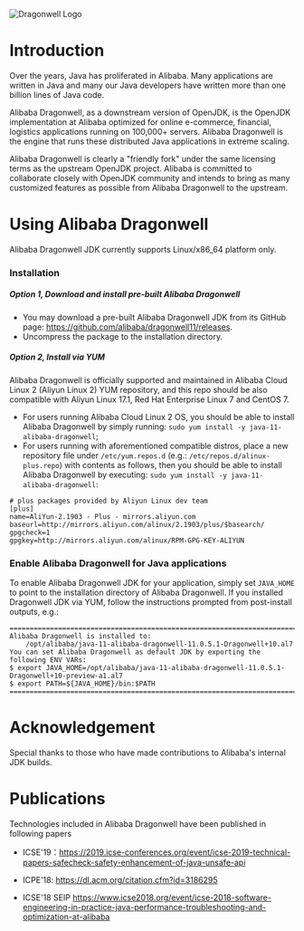 ![Dragonwell Logo](https://raw.githubusercontent.com/wiki/alibaba/dragonwell8/images/dragonwell_std_txt_horiz.png)

# Introduction

Over the years, Java has proliferated in Alibaba. Many applications are written in Java and many our Java developers have written more than one billion lines of Java code.

Alibaba Dragonwell, as a downstream version of OpenJDK, is the OpenJDK implementation at Alibaba optimized for online e-commerce, financial, logistics applications running on 100,000+ servers. Alibaba Dragonwell is the engine that runs these distributed Java applications in extreme scaling.

Alibaba Dragonwell is clearly a "friendly fork" under the same licensing terms as the upstream OpenJDK project. Alibaba is committed to collaborate closely with OpenJDK community and intends to bring as many customized features as possible from Alibaba Dragonwell to the upstream.

# Using Alibaba Dragonwell

Alibaba Dragonwell JDK currently supports Linux/x86_64 platform only.

### Installation

##### Option 1, Download and install pre-built Alibaba Dragonwell

* You may download a pre-built Alibaba Dragonwell JDK from its GitHub page:
https://github.com/alibaba/dragonwell11/releases.
* Uncompress the package to the installation directory.

##### Option 2, Install via YUM

Alibaba Dragonwell is officially supported and maintained in Alibaba Cloud Linux 2 (Aliyun Linux 2) YUM repository, and this repo should be also compatible with Aliyun Linux 17.1, Red Hat Enterprise Linux 7 and CentOS 7.

* For users running Alibaba Cloud Linux 2 OS, you should be able to install Alibaba Dragonwell by simply running: `sudo yum install -y java-11-alibaba-dragonwell`;
* For users running with aforementioned compatible distros, place a new repository file under `/etc/yum.repos.d` (e.g.: `/etc/repos.d/alinux-plus.repo`) with contents as follows, then you should be able to install Alibaba Dragonwell by executing: `sudo yum install -y java-11-alibaba-dragonwell`:
```
# plus packages provided by Aliyun Linux dev team
[plus]
name=AliYun-2.1903 - Plus - mirrors.aliyun.com
baseurl=http://mirrors.aliyun.com/alinux/2.1903/plus/$basearch/
gpgcheck=1
gpgkey=http://mirrors.aliyun.com/alinux/RPM-GPG-KEY-ALIYUN
```

### Enable Alibaba Dragonwell for Java applications

To enable Alibaba Dragonwell JDK for your application, simply set `JAVA_HOME` to point to the installation directory of Alibaba Dragonwell. If you installed Dragonwell JDK via YUM, follow the instructions prompted from post-install outputs, e.g.:

```
=======================================================================
Alibaba Dragonwell is installed to:
    /opt/alibaba/java-11-alibaba-dragonwell-11.0.5.1-Dragonwell+10.al7
You can set Alibaba Dragonwell as default JDK by exporting the
following ENV VARs:
$ export JAVA_HOME=/opt/alibaba/java-11-alibaba-dragonwell-11.0.5.1-Dragonwell+10-preview-a1.al7
$ export PATH=${JAVA_HOME}/bin:$PATH
=======================================================================
```

# Acknowledgement

Special thanks to those who have made contributions to Alibaba's internal JDK builds.

# Publications

Technologies included in Alibaba Dragonwell have been published in following papers

* ICSE'19：https://2019.icse-conferences.org/event/icse-2019-technical-papers-safecheck-safety-enhancement-of-java-unsafe-api

* ICPE'18: https://dl.acm.org/citation.cfm?id=3186295

* ICSE'18 SEIP  https://www.icse2018.org/event/icse-2018-software-engineering-in-practice-java-performance-troubleshooting-and-optimization-at-alibaba
